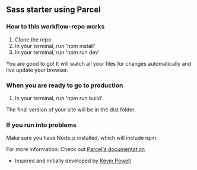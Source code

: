 ## Sass starter using Parcel

### How to this workflow-repo works

1. Clone the repo
2. In your terminal, run 'npm install'
3. In your terminal, run 'npm run dev'


You are good to go! It will watch all your files for changes automatically and live update your browser.

### When you are ready to go to production
1. In your terminal, run 'npm run build'. 

The final version of your site will be in the dist folder.

### If you run into problems
Make sure you have Node.js installed, which will include npm.

For more information:
Check out [Parcel's documentation](https://parceljs.org/getting_started.html)

- Inspired and initially developed by [Kevin Powell](https://youtube.com/kevinpowell)